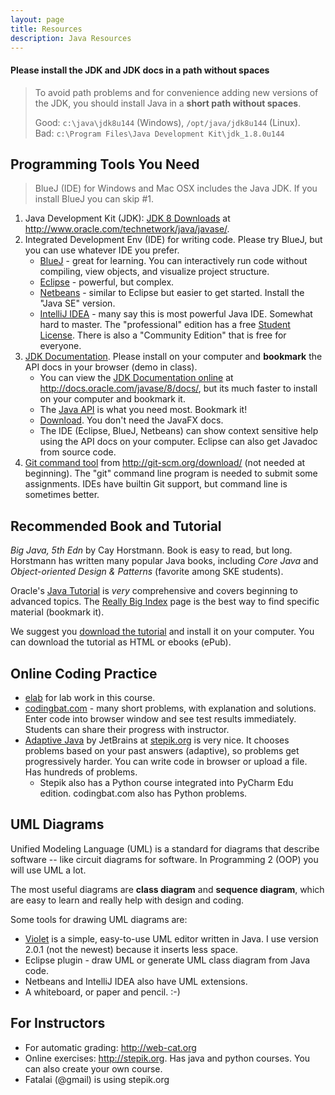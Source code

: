 ```yaml
---
layout: page
title: Resources
description: Java Resources
---
```

#### Please install the JDK and JDK docs in a path without spaces

> To avoid path problems and for convenience adding new versions of the JDK, you should install Java in a **short path without spaces**.
>
> Good: `c:\java\jdk8u144` (Windows), `/opt/java/jdk8u144` (Linux).    
> Bad: `c:\Program Files\Java Development Kit\jdk_1.8.0u144`

## Programming Tools You Need

> BlueJ (IDE) for Windows and Mac OSX includes the Java JDK. If you install BlueJ you can skip #1.

1. Java Development Kit (JDK): [JDK 8 Downloads](http://www.oracle.com/technetwork/java/javase/downloads/jdk8-downloads-2133151.html) at http://www.oracle.com/technetwork/java/javase/.
2. Integrated Development Env (IDE) for writing code. Please try BlueJ, but you can use whatever IDE you prefer.
    * [BlueJ](https://www.bluej.org) - great for learning. You can interactively run code without compiling, view objects, and visualize project structure.
    * [Eclipse](https://eclipse.org/downloads) - powerful, but complex.
    * [Netbeans](https://netbeans.org/downloads) - similar to Eclipse but easier to get started. Install the "Java SE" version.
    * [IntelliJ IDEA](https://www.jetbrains.com/idea/) - many say this is most powerful Java IDE. Somewhat hard to master.  The "professional" edition has a free [Student License](https://www.jetbrains.com/student/).  There is also a "Community Edition" that is free for everyone.
3. [JDK Documentation](http://www.oracle.com/technetwork/java/javase/documentation/jdk8-doc-downloads-2133158.html). Please install on your computer and **bookmark** the API docs in your browser (demo in class).
    * You can view the [JDK Documentation online](http://docs.oracle.com/javase/8/docs/) at http://docs.oracle.com/javase/8/docs/, but its much faster to install on your computer and bookmark it.
    * The [Java API](http://docs.oracle.com/javase/8/docs/api) is what you need most. Bookmark it!
    * [Download](http://www.oracle.com/technetwork/java/javase/documentation/jdk8-doc-downloads-2133158.html).  You don't need the JavaFX docs.
    * The IDE (Eclipse, BlueJ, Netbeans) can show context sensitive help using the API docs on your computer. Eclipse can also get Javadoc from source code.
4. [Git command tool](http://git-scm.org/download/) from http://git-scm.org/download/ (not needed at beginning). The "git" command line program is needed to submit some assignments. IDEs have builtin Git support, but command line is sometimes better.

## Recommended Book and Tutorial

*Big Java, 5th Edn* by Cay Horstmann.
Book is easy to read, but long. Horstmann has written many popular Java books, including *Core Java* and *Object-oriented Design & Patterns* (favorite among SKE students).

Oracle's [Java Tutorial](https://docs.oracle.com/javase/tutorial/)
is *very* comprehensive and covers beginning to advanced topics. The [Really Big Index](https://docs.oracle.com/javase/tutorial/reallybigindex.html) page is the best way to find specific material (bookmark it).  

We suggest you [download the tutorial](http://www.oracle.com/technetwork/java/javase/java-tutorial-downloads-2005894.html) and install it on your computer.  You can download the tutorial as HTML or ebooks (ePub).

## Online Coding Practice

* [elab](http://elab.cpe.ku.ac.th) for lab work in this course.
* [codingbat.com](http://codingbat.com/java) - many short problems, with explanation and solutions. Enter code into browser window and see test results immediately. Students can share their progress with instructor.
* [Adaptive Java](https://stepik.org/2403) by JetBrains at [stepik.org](https://stepik.org) is very nice.  It chooses problems based on your past answers (adaptive), so problems get progressively harder.  You can write code in browser or upload a file. Has hundreds of problems.
    * Stepik also has a Python course integrated into PyCharm Edu edition. codingbat.com also has Python problems. 


## UML Diagrams

Unified Modeling Language (UML) is a standard for diagrams that describe software -- like circuit diagrams for software.
In Programming 2 (OOP) you will use UML a lot.

The most useful diagrams are **class diagram** and **sequence diagram**, which are easy to learn and really help with design and coding.

Some tools for drawing UML diagrams are: 

* [Violet](https://sourceforge.net/projects/violet/files/violetumleditor/) is a simple, easy-to-use UML editor written in Java. I use version 2.0.1 (not the newest) because it inserts less space.  
* Eclipse plugin - draw UML or generate UML class diagram from Java code.
* Netbeans and IntelliJ IDEA also have UML extensions.
* A whiteboard, or paper and pencil. :-)


## For Instructors

* For automatic grading: http://web-cat.org
* Online exercises: http://stepik.org. Has java and python courses.  You can also create your own course.
* Fatalai (@gmail) is using stepik.org
